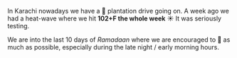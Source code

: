 In Karachi nowadays we have a :deciduous_tree: plantation drive going on. A week ago we had a heat-wave where we hit **102+F the whole week** :sunny: It was seriously testing.

We are into the last 10 days of *Ramadaan* where we are encouraged to :pray: as much as possible, especially during the late night / early morning hours.

